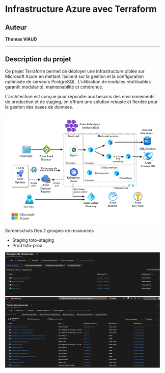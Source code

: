 # Infrastructure Azure avec Terraform

## Auteur
**Thomas VIAUD**

---

## Description du projet

Ce projet Terraform permet de déployer une infrastructure ciblée sur Microsoft Azure en mettant l’accent sur la gestion et la configuration optimisée de serveurs PostgreSQL. L’utilisation de modules réutilisables garantit modularité, maintenabilité et cohérence.

L’architecture est conçue pour répondre aux besoins des environnements de production et de staging, en offrant une solution robuste et flexible pour la gestion des bases de données.



![alt text](image-2.png)


Screenschots Des 2 groupes de ressources 
- Staging   toto-staging
- Prod      toto-prod

![alt text](image.png)
![alt text](image-1.png)